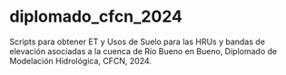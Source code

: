 # diplomado_cfcn_2024
Scripts para obtener ET y Usos de Suelo para las HRUs y bandas de elevación asociadas a la cuenca de Río Bueno en Bueno, Diplomado de Modelación Hidrológica, CFCN, 2024.
